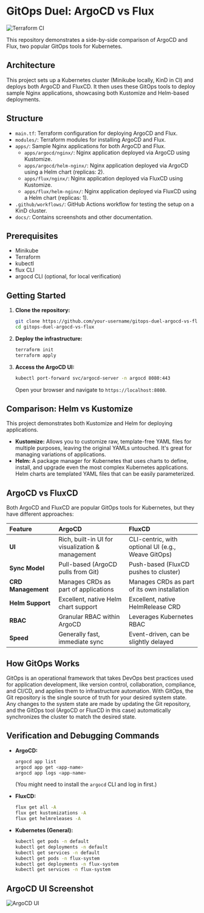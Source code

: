 # GitOps Duel: ArgoCD vs Flux

![Terraform CI](https://github.com/justrunme/gitops-duel-argocd-vs-flux/actions/workflows/test-kind.yml/badge.svg)

This repository demonstrates a side-by-side comparison of ArgoCD and Flux, two popular GitOps tools for Kubernetes.

## Architecture

This project sets up a Kubernetes cluster (Minikube locally, KinD in CI) and deploys both ArgoCD and FluxCD. It then uses these GitOps tools to deploy sample Nginx applications, showcasing both Kustomize and Helm-based deployments.

## Structure

- `main.tf`: Terraform configuration for deploying ArgoCD and Flux.
- `modules/`: Terraform modules for installing ArgoCD and Flux.
- `apps/`: Sample Nginx applications for both ArgoCD and Flux.
  - `apps/argocd/nginx/`: Nginx application deployed via ArgoCD using Kustomize.
  - `apps/argocd/helm-nginx/`: Nginx application deployed via ArgoCD using a Helm chart (replicas: 2).
  - `apps/flux/nginx/`: Nginx application deployed via FluxCD using Kustomize.
  - `apps/flux/helm-nginx/`: Nginx application deployed via FluxCD using a Helm chart (replicas: 1).
- `.github/workflows/`: GitHub Actions workflow for testing the setup on a KinD cluster.
- `docs/`: Contains screenshots and other documentation.

## Prerequisites

- Minikube
- Terraform
- kubectl
- flux CLI
- argocd CLI (optional, for local verification)

## Getting Started

1.  **Clone the repository:**

    ```bash
    git clone https://github.com/your-username/gitops-duel-argocd-vs-flux.git
    cd gitops-duel-argocd-vs-flux
    ```

2.  **Deploy the infrastructure:**

    ```bash
    terraform init
    terraform apply
    ```

3.  **Access the ArgoCD UI:**

    ```bash
    kubectl port-forward svc/argocd-server -n argocd 8080:443
    ```

    Open your browser and navigate to `https://localhost:8080`.

## Comparison: Helm vs Kustomize

This project demonstrates both Kustomize and Helm for deploying applications. 

- **Kustomize:** Allows you to customize raw, template-free YAML files for multiple purposes, leaving the original YAMLs untouched. It's great for managing variations of applications.
- **Helm:** A package manager for Kubernetes that uses charts to define, install, and upgrade even the most complex Kubernetes applications. Helm charts are templated YAML files that can be easily parameterized.

## ArgoCD vs FluxCD

Both ArgoCD and FluxCD are popular GitOps tools for Kubernetes, but they have different approaches:

| Feature         | ArgoCD                                       | FluxCD                                         |
| :-------------- | :------------------------------------------- | :--------------------------------------------- |
| **UI**          | Rich, built-in UI for visualization & management | CLI-centric, with optional UI (e.g., Weave GitOps) |
| **Sync Model**  | Pull-based (ArgoCD pulls from Git)           | Push-based (FluxCD pushes to cluster)          |
| **CRD Management** | Manages CRDs as part of applications         | Manages CRDs as part of its own installation   |
| **Helm Support** | Excellent, native Helm chart support         | Excellent, native HelmRelease CRD              |
| **RBAC**        | Granular RBAC within ArgoCD                  | Leverages Kubernetes RBAC                      |
| **Speed**       | Generally fast, immediate sync               | Event-driven, can be slightly delayed          |

## How GitOps Works

GitOps is an operational framework that takes DevOps best practices used for application development, like version control, collaboration, compliance, and CI/CD, and applies them to infrastructure automation. With GitOps, the Git repository is the single source of truth for your desired system state. Any changes to the system state are made by updating the Git repository, and the GitOps tool (ArgoCD or FluxCD in this case) automatically synchronizes the cluster to match the desired state.

## Verification and Debugging Commands

- **ArgoCD:**
  ```bash
  argocd app list
  argocd app get <app-name>
  argocd app logs <app-name>
  ```
  (You might need to install the `argocd` CLI and log in first.)

- **FluxCD:**
  ```bash
  flux get all -A
  flux get kustomizations -A
  flux get helmreleases -A
  ```

- **Kubernetes (General):**
  ```bash
  kubectl get pods -n default
  kubectl get deployments -n default
  kubectl get services -n default
  kubectl get pods -n flux-system
  kubectl get deployments -n flux-system
  kubectl get services -n flux-system
  ```

## ArgoCD UI Screenshot

![ArgoCD UI](./docs/argocd-ui.png)